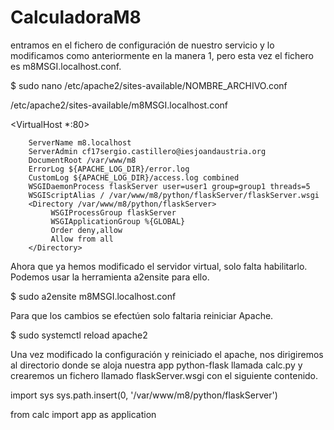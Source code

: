 # CalculadoraM8

entramos en el fichero de configuración de nuestro servicio y lo modificamos como anteriormente en la manera 1, pero esta vez el fichero es m8MSGI.localhost.conf.

$	sudo nano /etc/apache2/sites-available/NOMBRE_ARCHIVO.conf 




/etc/apache2/sites-available/m8MSGI.localhost.conf

<VirtualHost *:80>

        ServerName m8.localhost
        ServerAdmin cf17sergio.castillero@iesjoandaustria.org
        DocumentRoot /var/www/m8
        ErrorLog ${APACHE_LOG_DIR}/error.log
        CustomLog ${APACHE_LOG_DIR}/access.log combined
        WSGIDaemonProcess flaskServer user=user1 group=group1 threads=5
        WSGIScriptAlias / /var/www/m8/python/flaskServer/flaskServer.wsgi
        <Directory /var/www/m8/python/flaskServer>
             WSGIProcessGroup flaskServer
             WSGIApplicationGroup %{GLOBAL}
             Order deny,allow
             Allow from all
        </Directory>
        
</VirtualHost>



Ahora que ya hemos modificado el servidor virtual, solo falta habilitarlo. Podemos usar la herramienta a2ensite para ello.

$	sudo a2ensite m8MSGI.localhost.conf 


Para que los cambios se efectúen solo faltaria reiniciar Apache.

$	sudo systemctl reload apache2 


Una vez modificado la configuración y reiniciado el apache, nos dirigiremos al directorio donde se aloja nuestra app python-flask llamada calc.py y crearemos un fichero llamado flaskServer.wsgi con el siguiente contenido.

import sys
sys.path.insert(0, '/var/www/m8/python/flaskServer')

from calc import app as application

